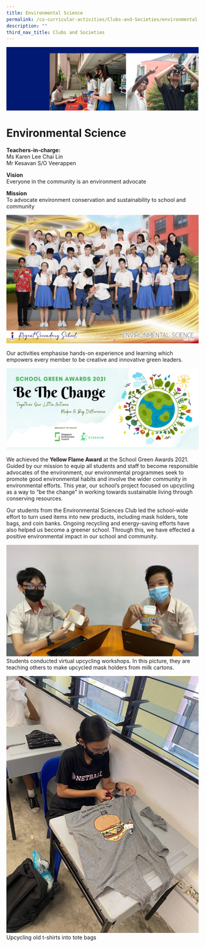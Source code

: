 ```yaml
---
title: Environmental Science
permalink: /co-curricular-activities/Clubs-and-Societies/environmental-science/
description: ""
third_nav_title: Clubs and Societies
---
```

![](/images/environment2-scaled.jpg)

# Environmental Science

**Teachers-in-charge:**   
Ms Karen Lee Chai Lin  
Mr Kesavan S/O Veerappen

**Vision**  
Everyone in the community is an environment advocate

**Mission**   
To advocate environment conservation and sustainability to school and community

![](/images/Environmental-Science-Fun-scaled.jpg)

Our activities emphasise hands-on experience and learning which empowers every member to be creative and innovative green leaders.

![](/images/WhatsApp-Image-2021-09-21.jpeg)

We achieved the **Yellow Flame Award** at the School Green Awards 2021. Guided by our mission to equip all students and staff to become responsible advocates of the environment, our environmental programmes seek to promote good environmental habits and involve the wider community in environmental efforts. This year, our school’s project focused on upcycling as a way to “be the change” in working towards sustainable living through conserving resources.

Our students from the Environmental Sciences Club led the school-wide effort to turn used items into new products, including mask holders, tote bags, and coin banks. Ongoing recycling and energy-saving efforts have also helped us become a greener school. Through this, we have effected a positive environmental impact in our school and community.

![](/images/env1.png)
Students conducted virtual upcycling workshops. In this picture, they are teaching others to make upcycled mask holders from milk cartons.

![](/images/env2-768x1024.jpg)
Upcycling old t-shirts into tote bags

